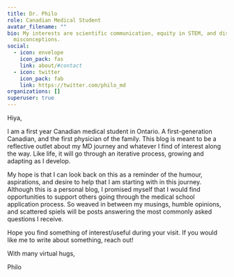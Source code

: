 ```yaml
---
title: Dr. Philo
role: Canadian Medical Student
avatar_filename: ""
bio: My interests are scientific communication, equity in STEM, and dispelling
  misconceptions.
social:
  - icon: envelope
    icon_pack: fas
    link: about/#contact
  - icon: twitter
    icon_pack: fab
    link: https://twitter.com/philo_md
organizations: []
superuser: true
---
```

Hiya,

I am a first year Canadian medical student in Ontario. A first-generation Canadian, and the first physician of the family. This blog is meant to be a reflective outlet about my MD journey and whatever I find of interest along the way. Like life, it will go through an iterative process, growing and adapting as I develop. 

My hope is that I can look back on this as a reminder of the humour, aspirations, and desire to help that I am starting with in this journey. Although this is a personal blog, I promised myself that I would find opportunities to support others going through the medical school application process. So weaved in between my musings, humble opinions, and scattered spiels will be posts answering the most commonly asked questions I receive. 

Hope you find something of interest/useful during your visit. If you would like me to write about something, reach out!

With many virtual hugs,

Philo